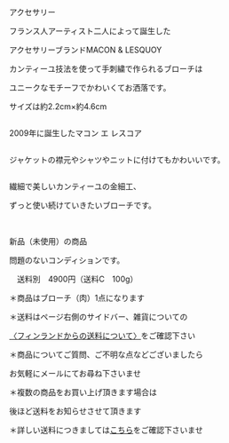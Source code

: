 <link rel="stylesheet" type="text/css" href="/assets/css/styles.css">

アクセサリー

フランス人アーティスト二人によって誕生した

アクセサリーブランドMACON &amp; LESQUOY

カンティーユ技法を使って手刺繍で作られるブローチは

ユニークなモチーフでかわいくてお洒落です。

 サイズは約2.2cm×約4.6cm

<img alt="" src="http://blog.cnobi.jp/v1/blog/user/71e35865e9e62f3f9d70420d6124d2ab/1578953285"/> 

2009年に誕生したマコン エ レスコア

<img alt="" src="http://blog.cnobi.jp/v1/blog/user/71e35865e9e62f3f9d70420d6124d2ab/1578953289"/>

ジャケットの襟元やシャツやニットに付けてもかわいいです。

<img alt="" src="http://blog.cnobi.jp/v1/blog/user/71e35865e9e62f3f9d70420d6124d2ab/1578953284"/> 

繊細で美しいカンティーユの金細工、

ずっと使い続けていきたいブローチです。

<img alt="" src="http://blog.cnobi.jp/v1/blog/user/71e35865e9e62f3f9d70420d6124d2ab/1578953306"/> 

<img alt="" src="http://blog.cnobi.jp/v1/blog/user/71e35865e9e62f3f9d70420d6124d2ab/1578953309"/> 

新品（未使用）の商品

問題のないコンディションです。

　送料別　4900円（送料C　100g）

＊商品はブローチ（肉）1点になります

＊送料はページ右側のサイドバー、雑貨についての

[〈フィンランドからの送料について〉](https://dkzakka.github.io/2005/03/31/雑貨について.html)をご確認下さい

＊商品についてご質問、ご不明な点などございましたら

お気軽にメールにてお尋ね下さいませ

 

 ＊複数の商品をお買い上げ頂きます場合は

 後ほど送料をお知らせさせて頂きます

 ＊詳しい送料につきましては[こちら](http://dkzakka.blog.shinobi.jp/Entry/3385/)をご確認下さいませ